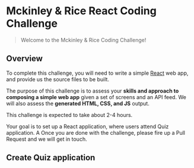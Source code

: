 # Mckinley & Rice React Coding Challenge

> Welcome to the Mckinley & Rice Coding Challenge!


## Overview

To complete this challenge, you will need to write a simple [React](https://facebook.github.io/react/) web app, and provide us the source files to be built.

The purpose of this challenge is to assess your **skills and approach to composing a simple web app** given a set of screens and an API feed.  We will also assess the **generated HTML, CSS, and JS** output.

This challenge is expected to take about 2-4 hours.


Your goal is to set up a React application, where users attend Quiz application. A Once you are done with the challenge, please fire up a
Pull Request and we will get in touch.

## Create Quiz application
